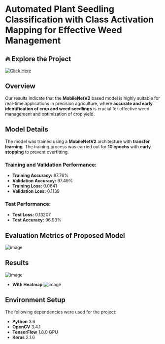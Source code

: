 # Automated Plant Seedling Classification with Class Activation Mapping for Effective Weed Management

## 🔥 Explore the Project  
[![Click Here](https://img.shields.io/badge/👉-Click_Here-brightgreen)](https://rb.gy/u7u1po)  

## Overview
Our results indicate that the **MobileNetV2** based model is highly suitable for real-time applications in precision agriculture, where **accurate and early identification of crop and weed seedlings** is crucial for effective weed management and optimization of crop yield.

## Model Details
The model was trained using a **MobileNetV2** architecture with **transfer learning**. The training process was carried out for **10 epochs** with **early stopping** to prevent overfitting.

### **Training and Validation Performance:**
- **Training Accuracy:** 97.76%  
- **Validation Accuracy:** 97.49%  
- **Training Loss:** 0.0641  
- **Validation Loss:** 0.1139  

### **Test Performance:**
- **Test Loss:** 0.13207  
- **Test Accuracy:** 96.93%  

## **Evaluation Metrics of Proposed Model**
![image](https://github.com/user-attachments/assets/606430df-723e-49f3-8317-e6066b536def)


## **Results**
![image](https://github.com/user-attachments/assets/721a5005-9047-4ce4-be94-f11ff61c7e41)
- **With Heatmap**
![image](https://github.com/user-attachments/assets/766ab95a-10ac-4dd5-8593-fa0838decf5d)



## **Environment Setup**
The following dependencies were used for the project:

- **Python** 3.6  
- **OpenCV** 3.4.1  
- **TensorFlow** 1.8.0 GPU  
- **Keras** 2.1.6  


